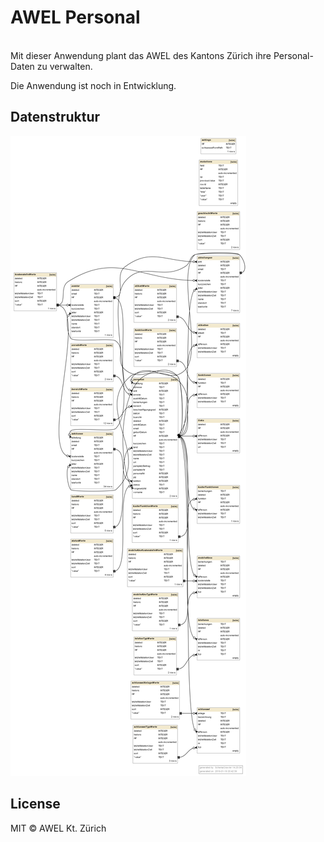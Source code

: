 # AWEL Personal

<br/>
Mit dieser Anwendung plant das AWEL des Kantons Zürich ihre Personal-Daten zu verwalten.

Die Anwendung ist noch in Entwicklung.

## Datenstruktur
![Datenstruktur](./app/etc/awel-personal-structure.png)




## License
MIT © AWEL Kt. Zürich
